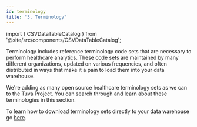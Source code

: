```yaml
---
id: terminology
title: "3. Terminology"
---
```

import { CSVDataTableCatalog } from '@site/src/components/CSVDataTableCatalog';

Terminology includes reference terminology code sets that are necessary to perform healthcare analytics.  These code sets are maintained by many different organizations, updated on various frequencies, and often distributed in ways that make it a pain to load them into your data warehouse.

We're adding as many open source healthcare terminology sets as we can to the Tuva Project.  You can search through and learn about these terminologies in this section.  

To learn how to download terminology sets directly to your data warehouse go [here](../setup/terminology.md).

<CSVDataTableCatalog csvUrl="/data/terminology.csv" />
